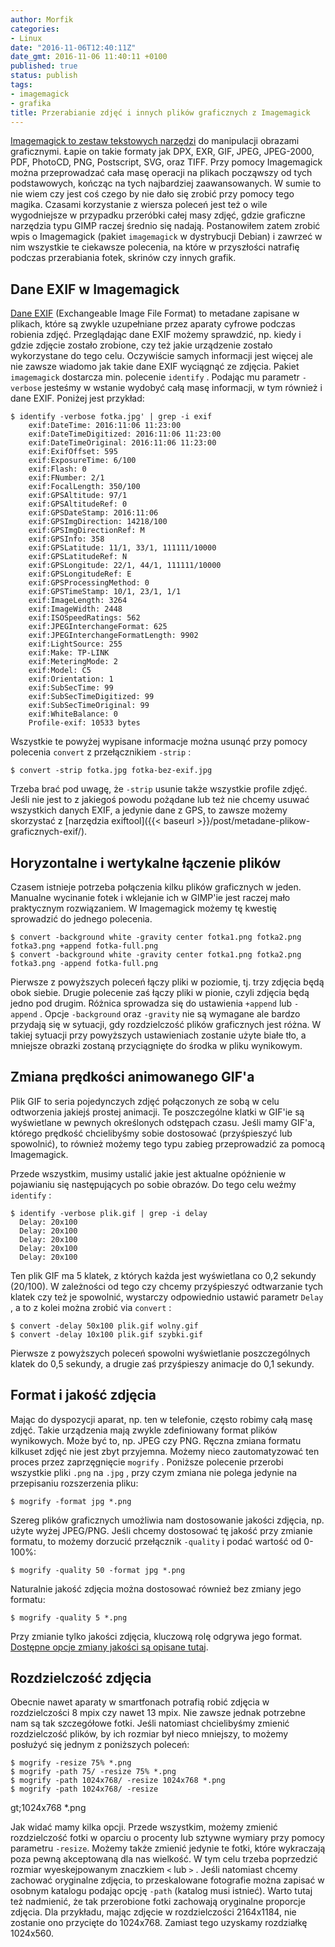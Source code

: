 ```yaml
---
author: Morfik
categories:
- Linux
date: "2016-11-06T12:40:11Z"
date_gmt: 2016-11-06 11:40:11 +0100
published: true
status: publish
tags:
- imagemagick
- grafika
title: Przerabianie zdjęć i innych plików graficznych z Imagemagick
---
```


[Imagemagick to zestaw tekstowych narzędzi](https://www.imagemagick.org/script/index.php) do
manipulacji obrazami graficznymi. Łapie on takie formaty jak DPX, EXR, GIF, JPEG, JPEG-2000, PDF,
PhotoCD, PNG, Postscript, SVG, oraz TIFF. Przy pomocy Imagemagick można przeprowadzać cała masę
operacji na plikach począwszy od tych podstawowych, kończąc na tych najbardziej zaawansowanych. W
sumie to nie wiem czy jest coś czego by nie dało się zrobić przy pomocy tego magika. Czasami
korzystanie z wiersza poleceń jest też o wile wygodniejsze w przypadku przeróbki całej masy zdjęć,
gdzie graficzne narzędzia typu GIMP raczej średnio się nadają. Postanowiłem zatem zrobić wpis o
Imagemagick (pakiet `imagemagick` w dystrybucji Debian) i zawrzeć w nim wszystkie te ciekawsze
polecenia, na które w przyszłości natrafię podczas przerabiania fotek, skrinów czy innych grafik.

<!--more-->
## Dane EXIF w Imagemagick

[Dane EXIF](https://pl.wikipedia.org/wiki/Exchangeable_Image_File_Format) (Exchangeable Image File
Format) to metadane zapisane w plikach, które są zwykle uzupełniane przez aparaty cyfrowe podczas
robienia zdjęć. Przeglądając dane EXIF możemy sprawdzić, np. kiedy i gdzie zdjęcie zostało zrobione,
czy też jakie urządzenie zostało wykorzystane do tego celu. Oczywiście samych informacji jest więcej
ale nie zawsze wiadomo jak takie dane EXIF wyciągnąć ze zdjęcia. Pakiet `imagemagick` dostarcza min.
polecenie `identify` . Podając mu parametr `-verbose` jesteśmy w wstanie wydobyć całą masę
informacji, w tym również i dane EXIF. Poniżej jest przykład:

    $ identify -verbose fotka.jpg' | grep -i exif
        exif:DateTime: 2016:11:06 11:23:00
        exif:DateTimeDigitized: 2016:11:06 11:23:00
        exif:DateTimeOriginal: 2016:11:06 11:23:00
        exif:ExifOffset: 595
        exif:ExposureTime: 6/100
        exif:Flash: 0
        exif:FNumber: 2/1
        exif:FocalLength: 350/100
        exif:GPSAltitude: 97/1
        exif:GPSAltitudeRef: 0
        exif:GPSDateStamp: 2016:11:06
        exif:GPSImgDirection: 14218/100
        exif:GPSImgDirectionRef: M
        exif:GPSInfo: 358
        exif:GPSLatitude: 11/1, 33/1, 111111/10000
        exif:GPSLatitudeRef: N
        exif:GPSLongitude: 22/1, 44/1, 111111/10000
        exif:GPSLongitudeRef: E
        exif:GPSProcessingMethod: 0
        exif:GPSTimeStamp: 10/1, 23/1, 1/1
        exif:ImageLength: 3264
        exif:ImageWidth: 2448
        exif:ISOSpeedRatings: 562
        exif:JPEGInterchangeFormat: 625
        exif:JPEGInterchangeFormatLength: 9902
        exif:LightSource: 255
        exif:Make: TP-LINK
        exif:MeteringMode: 2
        exif:Model: C5
        exif:Orientation: 1
        exif:SubSecTime: 99
        exif:SubSecTimeDigitized: 99
        exif:SubSecTimeOriginal: 99
        exif:WhiteBalance: 0
        Profile-exif: 10533 bytes

Wszystkie te powyżej wypisane informacje można usunąć przy pomocy polecenia `convert` z
przełącznikiem `-strip` :

    $ convert -strip fotka.jpg fotka-bez-exif.jpg

Trzeba brać pod uwagę, że `-strip` usunie także wszystkie profile zdjęć. Jeśli nie jest to z
jakiegoś powodu pożądane lub też nie chcemy usuwać wszystkich danych EXIF, a jedynie dane z GPS, to
zawsze możemy skorzystać z [narzędzia
exiftool]({{< baseurl >}}/post/metadane-plikow-graficznych-exif/).

## Horyzontalne i wertykalne łączenie plików

Czasem istnieje potrzeba połączenia kilku plików graficznych w jeden. Manualne wycinanie fotek i
wklejanie ich w GIMP'ie jest raczej mało praktycznym rozwiązaniem. W Imagemagick możemy tę kwestię
sprowadzić do jednego
    polecenia.

    $ convert -background white -gravity center fotka1.png fotka2.png fotka3.png +append fotka-full.png
    $ convert -background white -gravity center fotka1.png fotka2.png fotka3.png -append fotka-full.png

Pierwsze z powyższych poleceń łączy pliki w poziomie, tj. trzy zdjęcia będą obok siebie. Drugie
polecenie zaś łączy pliki w pionie, czyli zdjęcia będą jedno pod drugim. Różnica sprowadza się do
ustawienia `+append` lub `-append` . Opcje `-background` oraz `-gravity` nie są wymagane ale bardzo
przydają się w sytuacji, gdy rozdzielczość plików graficznych jest różna. W takiej sytuacji przy
powyższych ustawieniach zostanie użyte białe tło, a mniejsze obrazki zostaną przyciągnięte do środka
w pliku wynikowym.

## Zmiana prędkości animowanego GIF'a

Plik GIF to seria pojedynczych zdjęć połączonych ze sobą w celu odtworzenia jakiejś prostej
animacji. Te poszczególne klatki w GIF'ie są wyświetlane w pewnych określonych odstępach czasu.
Jeśli mamy GIF'a, którego prędkość chcielibyśmy sobie dostosować (przyśpieszyć lub spowolnić), to
również możemy tego typu zabieg przeprowadzić za pomocą Imagemagick.

Przede wszystkim, musimy ustalić jakie jest aktualne opóźnienie w pojawianiu się następujących po
sobie obrazów. Do tego celu weźmy `identify` :

    $ identify -verbose plik.gif | grep -i delay
      Delay: 20x100
      Delay: 20x100
      Delay: 20x100
      Delay: 20x100
      Delay: 20x100

Ten plik GIF ma 5 klatek, z których każda jest wyświetlana co 0,2 sekundy (20/100). W zależności od
tego czy chcemy przyśpieszyć odtwarzanie tych klatek czy też je spowolnić, wystarczy odpowiednio
ustawić parametr `Delay` , a to z kolei można zrobić via `convert` :

    $ convert -delay 50x100 plik.gif wolny.gif
    $ convert -delay 10x100 plik.gif szybki.gif

Pierwsze z powyższych poleceń spowolni wyświetlanie poszczególnych klatek do 0,5 sekundy, a drugie
zaś przyśpieszy animacje do 0,1 sekundy.

## Format i jakość zdjęcia

Mając do dyspozycji aparat, np. ten w telefonie, często robimy całą masę zdjęć. Takie urządzenia
mają zwykle zdefiniowany format plików wynikowych. Może być to, np. JPEG czy PNG. Ręczna zmiana
formatu kilkuset zdjęć nie jest zbyt przyjemna. Możemy nieco zautomatyzować ten proces przez
zaprzęgnięcie `mogrify` . Poniższe polecenie przerobi wszystkie pliki `.png` na `.jpg` , przy czym
zmiana nie polega jedynie na przepisaniu rozszerzenia pliku:

    $ mogrify -format jpg *.png

Szereg plików graficznych umożliwia nam dostosowanie jakości zdjęcia, np. użyte wyżej JPEG/PNG.
Jeśli chcemy dostosować tę jakość przy zmianie formatu, to możemy dorzucić przełącznik `-quality` i
podać wartość od 0-100%:

    $ mogrify -quality 50 -format jpg *.png

Naturalnie jakość zdjęcia można dostosować również bez zmiany jego formatu:

    $ mogrify -quality 5 *.png

Przy zmianie tylko jakości zdjęcia, kluczową rolę odgrywa jego format. [Dostępne opcje zmiany
jakości są opisane tutaj](https://www.imagemagick.org/script/command-line-options.php#quality).

## Rozdzielczość zdjęcia

Obecnie nawet aparaty w smartfonach potrafią robić zdjęcia w rozdzielczości 8 mpix czy nawet 13
mpix. Nie zawsze jednak potrzebne nam są tak szczegółowe fotki. Jeśli natomiast chcielibyśmy zmienić
rozdzielczość plików, by ich rozmiar był nieco mniejszy, to możemy posłużyć się jednym z poniższych
poleceń:

    $ mogrify -resize 75% *.png
    $ mogrify -path 75/ -resize 75% *.png
    $ mogrify -path 1024x768/ -resize 1024x768 *.png
    $ mogrify -path 1024x768/ -resize

gt;1024x768 \*.png

Jak widać mamy kilka opcji. Przede wszystkim, możemy zmienić rozdzielczość fotki w oparciu o
procenty lub sztywne wymiary przy pomocy parametru `-resize`. Możemy także zmienić jedynie te fotki,
które wykraczają poza pewną akceptowaną dla nas wielkość. W tym celu trzeba poprzedzić rozmiar
wyeskejpowanym znaczkiem `<` lub `>` . Jeśli natomiast chcemy zachować oryginalne zdjęcia, to
przeskalowane fotografie można zapisać w osobnym katalogu podając opcję `-path` (katalog musi
istnieć). Warto tutaj też nadmienić, że tak przerobione fotki zachowają oryginalne proporcje
zdjęcia. Dla przykładu, mając zdjęcie w rozdzielczości 2164x1184, nie zostanie ono przycięte do
1024x768. Zamiast tego uzyskamy rozdziałkę 1024x560.
